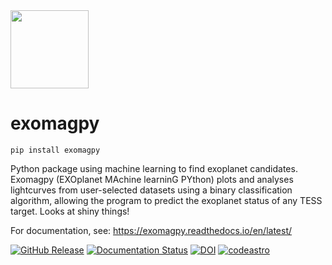 <img src="https://github.com/quasoph/exomagpy/blob/main/docs/Exomagpy_logo.png?raw=true" height="125" width="125" >

# exomagpy

`pip install exomagpy`

Python package using machine learning to find exoplanet candidates. Exomagpy (EXOplanet MAchine learninG PYthon) plots and analyses lightcurves from user-selected datasets using a binary classification algorithm, allowing the program to predict the exoplanet status of any TESS target. Looks at shiny things!

For documentation, see: https://exomagpy.readthedocs.io/en/latest/

[![GitHub Release](https://github-basic-badges.herokuapp.com/release/quasoph/exomagpy.svg)]() [![Documentation Status](https://readthedocs.org/projects/exomagpy/badge/?version=latest)](https://exomagpy.readthedocs.io/en/latest/?badge=latest)
[![DOI](https://zenodo.org/badge/506659730.svg)](https://zenodo.org/badge/latestdoi/506659730) [![codeastro](https://img.shields.io/badge/Made%20at-Code/Astro-blueviolet.svg)](https://semaphorep.github.io/codeastro/)
